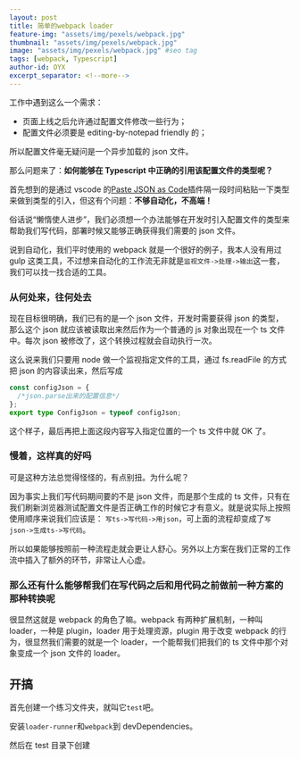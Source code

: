 ```yaml
---
layout: post
title: 简单的webpack loader
feature-img: "assets/img/pexels/webpack.jpg"
thumbnail: "assets/img/pexels/webpack.jpg"
image: "assets/img/pexels/webpack.jpg" #seo tag
tags: [webpack, Typescript]
author-id: OYX
excerpt_separator: <!--more-->
---
```


工作中遇到这么一个需求：

- 页面上线之后允许通过配置文件修改一些行为；
- 配置文件必须要是 editing-by-notepad friendly 的；

所以配置文件毫无疑问是一个异步加载的 json 文件。

那么问题来了：**如何能够在 Typescript 中正确的引用该配置文件的类型呢？**

<!--more-->

首先想到的是通过 vscode 的[Paste JSON as Code](https://marketplace.visualstudio.com/items?itemName=quicktype.quicktype)插件隔一段时间粘贴一下类型来做到类型的引入，但这有个问题：**不够自动化，不高端！**

俗话说“懒惰使人进步”，我们必须想一个办法能够在开发时引入配置文件的类型来帮助我们写代码，部署时候又能够正确获得我们需要的 json 文件。

说到自动化，我们平时使用的 webpack 就是一个很好的例子，我本人没有用过 gulp 这类工具，不过想来自动化的工作流无非就是`监视文件->处理->输出`这一套，我们可以找一找合适的工具。

### 从何处来，往何处去

现在目标很明确，我们已有的是一个 json 文件，开发时需要获得 json 的类型，那么这个 json 就应该被读取出来然后作为一个普通的 js 对象出现在一个 ts 文件中。每次 json 被修改了，这个转换过程就会自动执行一次。

这么说来我们只要用 node 做一个监视指定文件的工具，通过 fs.readFile 的方式把 json 的内容读出来，然后写成

```typescript
const configJson = {
  /*json.parse出来的配置信息*/
};
export type ConfigJson = typeof configJson;
```

这个样子，最后再把上面这段内容写入指定位置的一个 ts 文件中就 OK 了。

### 慢着，这样真的好吗

可是这种方法总觉得怪怪的，有点别扭。为什么呢？

因为事实上我们写代码期间要的不是 json 文件，而是那个生成的 ts 文件，只有在我们刷新浏览器测试配置文件是否正确工作的时候它才有意义。就是说实际上按照使用顺序来说我们应该是：
`写ts->写代码->用json`，可上面的流程却变成了`写json->生成ts->写代码`。

所以如果能够按照前一种流程走就会更让人舒心。另外以上方案在我们正常的工作流中插入了额外的环节，非常让人心虚。

### 那么还有什么能够帮我们在写代码之后和用代码之前做前一种方案的那种转换呢

很显然这就是 webpack 的角色了嘛。webpack 有两种扩展机制，一种叫 loader，一种是 plugin，loader 用于处理资源，plugin 用于改变 webpack 的行为，很显然我们需要的就是一个 loader，一个能帮我们把我们的 ts 文件中那个对象变成一个 json 文件的 loader。

## 开搞

首先创建一个练习文件夹，就叫它`test`吧。

安装`loader-runner`和`webpack`到 devDependencies。

然后在 test 目录下创建
